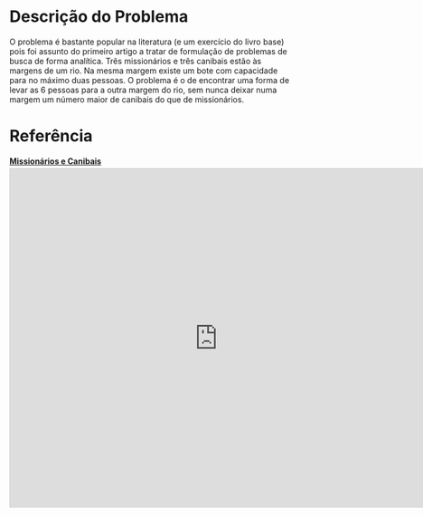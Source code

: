 # Descrição do Problema

O problema é bastante popular na literatura (e um exercício do livro base) pois foi assunto do primeiro artigo a tratar de formulação de problemas de busca de forma analítica.
Três missionários e três canibais estão às margens de um rio. Na mesma margem existe um bote com capacidade para no máximo duas pessoas.
O problema é o de encontrar uma forma de levar as 6 pessoas para a outra margem do rio, sem nunca deixar numa margem um número maior de canibais do que de missionários.


# Referência

<div style="width:733px"> <strong style="display:block;margin:12px 0 4px"><a href="https://slideplayer.com.br/slide/367818/" title="Missionários e Canibais" target="_blank">Missionários e Canibais</a></strong><iframe src="https://player.slideplayer.com.br/2/367818/" width="733" height="599" frameborder="0" marginwidth="0" marginheight="0" scrolling="no" style="border:1px solid #CCC;border-width:1px 1px 0" allowfullscreen></iframe><div style="padding:5px 0 12px"></div></div>
